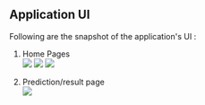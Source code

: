
## Application UI
Following are the snapshot of the application's UI :

 1. Home Pages\
 ![](https://github.com/kulendu/Breast-Cancer-Predictor/blob/master/static/images/homepage1.png)
 ![](https://github.com/kulendu/Breast-Cancer-Predictor/blob/master/static/images/HomePage2.png)
 ![](https://github.com/kulendu/Breast-Cancer-Predictor/blob/master/static/images/homepage3.png)
 
 2. Prediction/result page\
 ![](https://github.com/kulendu/Breast-Cancer-Predictor/blob/master/static/images/predict.png)
